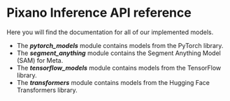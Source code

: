 # Pixano Inference API reference

Here you will find the documentation for all of our implemented models.

- The **_pytorch_models_** module contains models from the PyTorch library.
- The **_segment_anything_** module contains the Segment Anything Model (SAM) for Meta.
- The **_tensorflow_models_** module contains models from the TensorFlow library.
- The **_transformers_** module contains models from the Hugging Face Transformers library.
